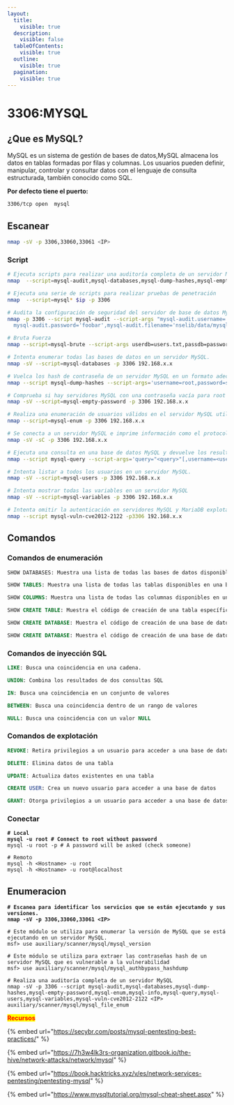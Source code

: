 ```yaml
---
layout:
  title:
    visible: true
  description:
    visible: false
  tableOfContents:
    visible: true
  outline:
    visible: true
  pagination:
    visible: true
---
```


# 3306:MYSQL

## ¿Que es MySQL?

MySQL es un sistema de gestión de bases de datos,MySQL almacena los datos en tablas formadas por filas y columnas. Los usuarios pueden definir, manipular, controlar y consultar datos con el lenguaje de consulta estructurada, también conocido como SQL.

**Por defecto tiene el puerto:**

```bash
3306/tcp open  mysql
```

## Escanear

```bash
nmap -sV -p 3306,33060,33061 <IP>
```

### Script

```bash
# Ejecuta scripts para realizar una auditoría completa de un servidor MySQL, incluyendo la identificación de vulnerabilidades, la enumeración de usuarios y bases de datos, y la obtención de información detallada sobre el servidor.
nmap  --script=mysql-audit,mysql-databases,mysql-dump-hashes,mysql-empty-password,mysql-enum,mysql-info,mysql-query,mysql-users,mysql-variables,mysql-vuln-cve2012-2122 $ip -p 3306

# Ejecuta una serie de scripts para realizar pruebas de penetración
nmap  --script=mysql* $ip -p 3306

# Audita la configuración de seguridad del servidor de base de datos MySQL
nmap -p 3306 --script mysql-audit --script-args "mysql-audit.username='root', \
  mysql-audit.password='foobar',mysql-audit.filename='nselib/data/mysql-cis.audit'" 192.168.x.x

# Bruta Fuerza
nmap --script=mysql-brute --script-args userdb=users.txt,passdb=passwords.txt -p 3306 192.168.x.x

# Intenta enumerar todas las bases de datos en un servidor MySQL.
nmap -sV --script=mysql-databases -p 3306 192.168.x.x

# Vuelca los hash de contraseña de un servidor MySQL en un formato adecuado 
nmap --script mysql-dump-hashes --script-args='username=root,password=secret' -p 3306 192.168.x.x

# Comprueba si hay servidores MySQL con una contraseña vacía para root o anónimo.
nmap -sV --script=mysql-empty-password -p 3306 192.168.x.x

# Realiza una enumeración de usuarios válidos en el servidor MySQL utilizando un error
nmap --script=mysql-enum -p 3306 192.168.x.x

# Se conecta a un servidor MySQL e imprime información como el protocolo y los números de versión, ID del hilo, estado, capacidades y la contraseña salt.
nmap -sV -sC -p 3306 192.168.x.x

# Ejecuta una consulta en una base de datos MySQL y devuelve los resultados como una tabla.
nmap --script mysql-query --script-args='query="<query>"[,username=<username>,password=<password>]' -p 3306 192.168.x.x

# Intenta listar a todos los usuarios en un servidor MySQL.
nmap -sV --script=mysql-users -p 3306 192.168.x.x

# Intenta mostrar todas las variables en un servidor MySQL
nmap -sV --script=mysql-variables -p 3306 192.168.x.x

# Intenta omitir la autenticación en servidores MySQL y MariaDB explotando CVE2012-2122. 
nmap --script mysql-vuln-cve2012-2122 -p3306 192.168.x.x

```

## Comandos

### **Comandos de enumeración**

```sql
SHOW DATABASES: Muestra una lista de todas las bases de datos disponibles.
```

```sql
SHOW TABLES: Muestra una lista de todas las tablas disponibles en una base de datos específica.
```

```sql
SHOW COLUMNS: Muestra una lista de todas las columnas disponibles en una tabla específica.
```

```sql
SHOW CREATE TABLE: Muestra el código de creación de una tabla específica.
```

```sql
SHOW CREATE DATABASE: Muestra el código de creación de una base de datos específica.
```

```sql
SHOW CREATE DATABASE: Muestra el código de creación de una base de datos específica.
```

### **Comandos de inyección SQL**

```sql
LIKE: Busca una coincidencia en una cadena.
```

```sql
UNION: Combina los resultados de dos consultas SQL
```

```sql
IN: Busca una coincidencia en un conjunto de valores
```

```sql
BETWEEN: Busca una coincidencia dentro de un rango de valores
```

```sql
NULL: Busca una coincidencia con un valor NULL
```

### **Comandos de explotación**

```sql
REVOKE: Retira privilegios a un usuario para acceder a una base de datos
```

```sql
DELETE: Elimina datos de una tabla
```

```sql
UPDATE: Actualiza datos existentes en una tabla
```

```sql
CREATE USER: Crea un nuevo usuario para acceder a una base de datos
```

```sql
GRANT: Otorga privilegios a un usuario para acceder a una base de datos
```

### Conectar

<pre class="language-bash"><code class="lang-bash"><strong># Local
</strong><strong>mysql -u root # Connect to root without password
</strong>mysql -u root -p # A password will be asked (check someone)

# Remoto
mysql -h &#x3C;Hostname> -u root
mysql -h &#x3C;Hostname> -u root@localhost
</code></pre>

## Enumeracion

<pre class="language-bash"><code class="lang-bash"><strong># Escanea para identificar los servicios que se están ejecutando y sus versiones.
</strong><strong>nmap -sV -p 3306,33060,33061 &#x3C;IP>
</strong>
# Este módulo se utiliza para enumerar la versión de MySQL que se está ejecutando en un servidor MySQL.
msf> use auxiliary/scanner/mysql/mysql_version

# Este módulo se utiliza para extraer las contraseñas hash de un servidor MySQL que es vulnerable a la vulnerabilidad 
msf> use auxiliary/scanner/mysql/mysql_authbypass_hashdump

# Realiza una auditoría completa de un servidor MySQL
nmap -sV -p 3306 --script mysql-audit,mysql-databases,mysql-dump-hashes,mysql-empty-password,mysql-enum,mysql-info,mysql-query,mysql-users,mysql-variables,mysql-vuln-cve2012-2122 &#x3C;IP>
auxiliary/scanner/mysql/mysql_file_enum
</code></pre>





<mark style="color:red;">**Recursos**</mark>

{% embed url="https://secybr.com/posts/mysql-pentesting-best-practices/" %}

{% embed url="https://7h3w4lk3rs-organization.gitbook.io/the-hive/network-attacks/network/mysql" %}

{% embed url="https://book.hacktricks.xyz/v/es/network-services-pentesting/pentesting-mysql" %}

{% embed url="https://www.mysqltutorial.org/mysql-cheat-sheet.aspx" %}
